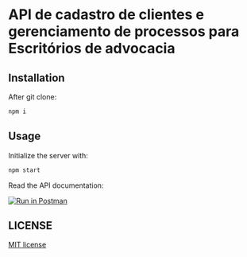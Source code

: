 # API de cadastro de clientes e gerenciamento de processos para Escritórios de advocacia

## Installation

After git clone:

```sh
npm i
```

## Usage

Initialize the server with:
```sh
npm start
```

Read the API documentation:

[![Run in Postman](https://run.pstmn.io/button.svg)](https://www.postman.com/flight-engineer-39276032/workspace/api_prover~fb7dac78-a73f-4499-a2da-932718cf4259/collection/18389441-bda9f04e-cb0e-497d-a6b7-2ee960b902e4)

## LICENSE

[MIT license](https://opensource.org/licenses/MIT)
